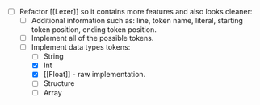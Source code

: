 - [ ] Refactor [[Lexer]] so it contains more features and also looks cleaner:
	 - [ ] Additional information such as: line, token name, literal, starting token position, ending token position.
	 - [ ] Implement all of the possible tokens.
	 - [ ] Implement data types tokens:
		 - [ ] String
		 - [x] Int
		 - [x] [[Float]] - raw implementation. 
		 - [ ] Structure
		 - [ ] Array
